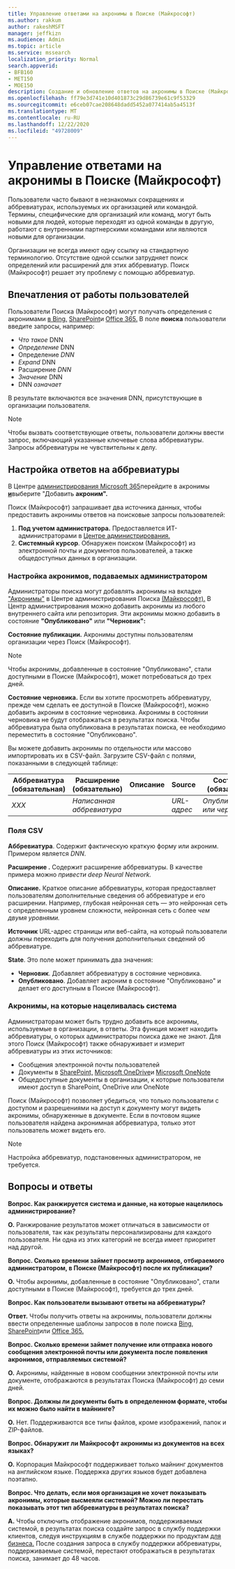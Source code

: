 ```yaml
---
title: Управление ответами на акронимы в Поиске (Майкрософт)
ms.author: rakkum
author: rakeshMSFT
manager: jeffkizn
ms.audience: Admin
ms.topic: article
ms.service: mssearch
localization_priority: Normal
search.appverid:
- BFB160
- MET150
- MOE150
description: Создание и обновление ответов на акронимы в Поиске (Майкрософт)
ms.openlocfilehash: ff79e3d741e10d401873c29d86739e61c9f53329
ms.sourcegitcommit: e6ceb07cae208648dadd5452a077414ab5a4513f
ms.translationtype: MT
ms.contentlocale: ru-RU
ms.lasthandoff: 12/22/2020
ms.locfileid: "49728009"
---
```

# <a name="manage-acronyms-answers-in-microsoft-search"></a>Управление ответами на акронимы в Поиске (Майкрософт)

Пользователи часто бывают в незнакомых сокращениях и аббревиатурах, используемых их организацией или командой. Термины, специфические для организаций или команд, могут быть новыми для людей, которые переходят из одной команды в другую, работают с внутренними партнерскими командами или являются новыми для организации.

Организации не всегда имеют одну ссылку на стандартную терминологию. Отсутствие одной ссылки затрудняет поиск определений или расширений для этих аббревиатур. Поиск (Майкрософт) решает эту проблему с помощью аббревиатур.

## <a name="what-users-experience"></a>Впечатления от работы пользователей

Пользователи Поиска (Майкрософт) могут получать определения с акронимами [в Bing,](https://Bing.com) [SharePoint](https://products.office.com/sharepoint/collaboration)и [Office 365.](https://Office.com) В поле **поиска** пользователи введите запросы, например:

- *Что такое* DNN
- *Определение* DNN
- Определение *DNN*
- *Expand* DNN
- Расширение *DNN*
- *Значение* DNN
- DNN *означает*

В результате включаются все значения DNN, присутствующие в организации пользователя.

> [!NOTE]
> Чтобы вызвать соответствующие ответы, пользователи должны ввести  запрос, включающий указанные ключевые слова аббревиатуры. Запросы аббревиатуры не чувствительны к делу.

## <a name="set-up-acronyms-answers"></a>Настройка ответов на аббревиатуры

В Центре [администрирования Microsoft 365](https://admin.microsoft.com)перейдите в акронимы [**и**](https://admin.microsoft.com/Adminportal/Home#/MicrosoftSearch/acronyms)выберите "Добавить **акроним".**

Поиск (Майкрософт) запрашивает два источника данных, чтобы предоставить акронимы ответов на поисковые запросы пользователей:

1. **Под учетом администратора.** Предоставляется ИТ-администраторами в [Центре администрирования.](https://admin.microsoft.com/Adminportal/Home#/MicrosoftSearch/acronyms)
2. **Системный курсор**. Обнаружен поиском (Майкрософт) из электронной почты и документов пользователей, а также общедоступных данных в организации.

### <a name="set-up-admin-curated-acronyms"></a>Настройка акронимов, подаваемых администратором

Администраторы поиска могут добавлять акронимы на вкладке ["Акронимы"](https://admin.microsoft.com/Adminportal/Home#/MicrosoftSearch/acronyms) в Центре администрирования Поиска [(Майкрософт).](https://admin.microsoft.com/Adminportal/Home#/MicrosoftSearch) В Центр администрирования можно добавить акронимы из любого внутреннего сайта или репозитория. Эти акронимы можно добавить в состояние **"Опубликовано"** или **"Черновик":**

**Состояние публикации.** Акронимы доступны пользователям организации через Поиск (Майкрософт).

> [!NOTE]
> Чтобы акронимы, добавленные в состояние "Опубликовано", стали доступными в Поиске (Майкрософт), может потребоваться до трех дней.

**Состояние черновика.** Если вы хотите просмотреть аббревиатуру, прежде чем сделать ее доступной в Поиске (Майкрософт), можно добавить акроним в состояние черновика. Акронимы в состоянии черновика не будут отображаться в результатах поиска. Чтобы аббревиатура была опубликована в результатах поиска, ее необходимо переместить в состояние "Опубликовано".

Вы можете добавить акронимы по отдельности или массово импортировать их в CSV-файл. Загрузите CSV-файл с полями, показанными в следующей таблице:

| Аббревиатура (обязательная) | Расширение (обязательно) | Описание  | Source | Состояние (обязательно) |
| --------- | --------- | ---------- | --------- |--------- |
| *XXX* | *Написанная аббревиатура* |  | *URL-адрес* | *Опубликованные или черновики* |

### <a name="csv-fields"></a>Поля CSV

**Аббревиатура**. Содержит фактическую краткую форму или акроним. Примером является *DNN*.

**Расширение .** Содержит расширение аббревиатуры. В качестве примера можно *привести deep Neural Network.*

**Описание.** Краткое описание аббревиатуры, которая предоставляет пользователям дополнительные сведения об аббревиатуре и его расширении. Например, глубокая нейронная сеть — это нейронная сеть с определенным уровнем сложности, нейронная сеть с более *чем двумя уровнями.*

**Источник** URL-адрес страницы или веб-сайта, на который пользователи должны переходить для получения дополнительных сведений об аббревиатуре.

**State**. Это поле может принимать два значения:

- **Черновик**. Добавляет аббревиатуру в состояние черновика.
- **Опубликовано**. Добавляет акроним в состояние "Опубликовано" и делает его доступным в Поиске (Майкрософт).

### <a name="system-curated-acronyms"></a>Акронимы, на которые нацеливалась система

Администраторам может быть трудно добавить все акронимы, используемые в организации, в ответы. Эта функция может находить аббревиатуры, о которых администраторы поиска даже не знают. Для этого Поиск (Майкрософт) также обнаруживает и измерит аббревиатуры из этих источников:

- Сообщения электронной почты пользователей
- Документы в [SharePoint,](https://products.office.com/sharepoint/collaboration) [Microsoft OneDrive]( https://onedrive.live.com/about/)и [Microsoft OneNote](https://www.onenote.com/)
- Общедоступные документы в организации, к которые пользователи имеют доступ в SharePoint, OneDrive или OneNote

Поиск (Майкрософт) позволяет убедиться, что только пользователи с доступом и разрешениями на доступ к документу могут видеть акронимы, обнаруженные в документе. Если в почтовом ящике пользователя найдена акронимная аббревиатура, только этот пользователь может видеть его.

> [!NOTE]
> Настройка аббревиатур, подстановенных администратором, не требуется.

## <a name="frequently-asked-questions"></a>Вопросы и ответы

**Вопрос. Как ранжируется система и данные, на которые нацелилось администрирование?**

**О.** Ранжирование результатов может отличаться в зависимости от пользователя, так как результаты персонализированы для каждого пользователя. Ни одна из этих категорий не всегда имеет приоритет над другой.

**Вопрос. Сколько времени займет просмотр акронимов, отбираемого администратором, в Поиске (Майкрософт) после их публикации?**

**О.**  Чтобы акронимы, добавленные в состояние "Опубликовано", стали доступными в Поиске (Майкрософт), требуется до трех дней.

**Вопрос. Как пользователи вызывают ответы на аббревиатуры?**

**Ответ.** Чтобы получить ответы на акронимы, пользователи должны ввести определенные шаблоны запросов в поле поиска [Bing,](https://bing.com) [SharePoint](https://products.office.com/sharepoint/collaboration)или [Office 365.](https://Office.com) 

**Вопрос. Сколько времени займет получение или отправка нового сообщения электронной почты или документа после появления акронимов, отправляемых системой?**

**О.** Акронимы, найденные в новом сообщении электронной почты или документе, отображаются в результатах Поиска (Майкрософт) до семи дней.

**Вопрос. Должны ли документы быть в определенном формате, чтобы их можно было найти в майнинге?**

**О.** Нет. Поддерживаются все типы файлов, кроме изображений, папок и ZIP-файлов.

**Вопрос. Обнаружит ли Майкрософт акронимы из документов на всех языках?**

**О.** Корпорация Майкрософт поддерживает только майнинг документов на английском языке. Поддержка других языков будет добавлена поэтапно.

**Вопрос. Что делать, если моя организация не хочет показывать акронимы, которые высмеяли системой? Можно ли перестать показывать этот тип аббревиатуры в результатах поиска?**

**A.** Чтобы отключить отображение акронимов, поддерживаемых системой, в результатах поиска создайте запрос в службу поддержки клиентов, следуя инструкциям в службе поддержки по продуктам [для бизнеса.](https://docs.microsoft.com/office365/admin/contact-support-for-business-products?redirectSourcePath=%252f%252farticle%252fContact-Office-365-for-business-support-32a17ca7-6fa0-4870-8a8d-e25ba4ccfd4b&view=o365-worldwide&tabs=online#BKMK_call_support)
После создания запроса в службу поддержки аббревиатуры, поддерживаемые системой, перестают отображаться в результатах поиска, занимает до 48 часов.
